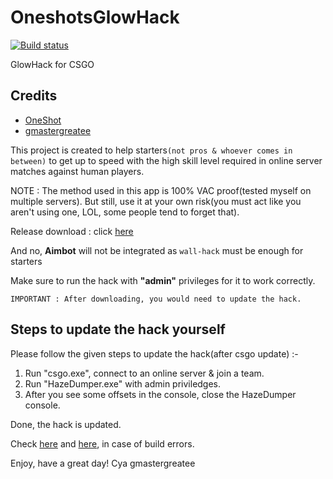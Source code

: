 # OneshotsGlowHack

[![Build status](https://ci.appveyor.com/api/projects/status/enmj9qcsp5lp7h84?svg=true)](https://ci.appveyor.com/project/gmastergreatee/oneshotsglowhack)

GlowHack for CSGO

## Credits
- [OneShot](https://github.com/OneshotGH)
- [gmastergreatee](https://github.com/gmastergreatee)

This project is created to help starters`(not pros & whoever comes in between)` to get up to speed with the high skill level required in online server matches against human players.

NOTE : The method used in this app is 100% VAC proof(tested myself on multiple servers).
But still, use it at your own risk(you must act like you aren't using one, LOL, some people tend to forget that).

Release download : click [here](https://ci.appveyor.com/project/gmastergreatee/oneshotsglowhack/build/artifacts)

And no, __Aimbot__ will not be integrated as `wall-hack` must be enough for starters

Make sure to run the hack with __"admin"__ privileges for it to work correctly.

```
IMPORTANT : After downloading, you would need to update the hack.
```

## Steps to update the hack yourself

Please follow the given steps to update the hack(after csgo update) :-

1. Run "csgo.exe", connect to an online server & join a team.
2. Run "HazeDumper.exe" with admin priviledges.
3. After you see some offsets in the console, close the HazeDumper console.

Done, the hack is updated.

Check [here](https://github.com/gmastergreatee/OneshotsGlowHack/issues/2#issuecomment-355546809) and [here](https://github.com/gmastergreatee/OneshotsGlowHack/issues/4#issuecomment-393759534), in case of build errors.

Enjoy, have a great day!
Cya
gmastergreatee
